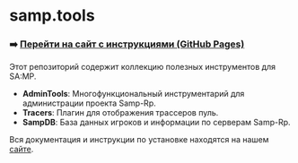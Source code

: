 # samp.tools

### ➡️ [Перейти на сайт с инструкциями (GitHub Pages)](https://amfeeque.github.io/samp.tools/)

Этот репозиторий содержит коллекцию полезных инструментов для SA:MP.

- **AdminTools**: Многофункциональный инструментарий для администрации проекта Samp-Rp.
- **Tracers**: Плагин для отображения трассеров пуль.
- **SampDB**: База данных игроков и информации по серверам Samp-Rp.

Вся документация и инструкции по установке находятся на нашем [сайте](https://amfeeque.github.io/samp.tools/).
